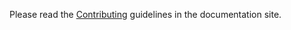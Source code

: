Please read the [Contributing](https://mdapena.github.io/pyventus/contributing/) guidelines in the documentation site.